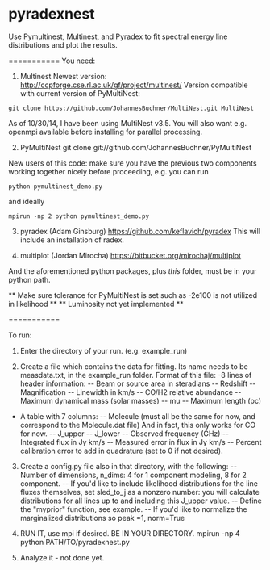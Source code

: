 pyradexnest
===========

Use Pymultinest, Multinest, and Pyradex to fit spectral energy line distributions and plot the results.

===========
You need:

1) Multinest
Newest version:
http://ccpforge.cse.rl.ac.uk/gf/project/multinest/
Version compatible with current version of PyMultiNest:
```
git clone https://github.com/JohannesBuchner/MultiNest.git MultiNest
```
As of 10/30/14, I have been using MultiNest v3.5.
You will also want e.g. openmpi available before installing for parallel processing.

2) PyMultiNest
git clone git://github.com/JohannesBuchner/PyMultiNest

New users of this code: make sure you have the previous two components 
working together nicely before proceeding, e.g. you can run 

```
python pymultinest_demo.py 
```
and ideally
```
mpirun -np 2 python pymultinest_demo.py
```

3) pyradex (Adam Ginsburg)
https://github.com/keflavich/pyradex
This will include an installation of radex.

4) multiplot (Jordan Mirocha)
https://bitbucket.org/mirochaj/multiplot


And the aforementioned python packages, plus *this* folder,
 must be in your python path.
 
 ** Make sure tolerance for PyMultiNest is set such as -2e100 is not utilized in likelihood **
 ** Luminosity not yet implemented **

===========

To run:

1) Enter the directory of your run.  (e.g. example_run)

2) Create a file which contains the data for fitting.  Its name needs to be measdata.txt, in the example_run folder. Format of this file:
-8 lines of header information:
-- Beam or source area in steradians
-- Redshift
-- Magnification
-- Linewidth in km/s
-- CO/H2 relative abundance
-- Maximum dynamical mass (solar masses)
-- mu
-- Maximum length (pc)
- A table with 7 columns:
-- Molecule (must all be the same for now, and correspond to the Molecule.dat file) And in fact, this only works for CO for now.
-- J_upper
-- J_lower
-- Observed frequency (GHz)
-- Integrated flux in Jy km/s
-- Measured error in flux in Jy km/s
-- Percent calibration error to add in quadrature (set to 0 if not desired).
            
3) Create a config.py file also in that directory, with the following:
-- Number of dimensions, n_dims: 4 for 1 component modeling, 8 for 2 component.
-- If you'd like to include likelihood distributions for the line fluxes themselves, 
   set sled_to_j as a nonzero number: you will calculate distributions for all lines up
to and including this J_upper value.
-- Define the "myprior" function, see example.
-- If you'd like to normalize the marginalized distributions so peak =1, norm=True
    
4) RUN IT, use mpi if desired.  BE IN YOUR DIRECTORY.  mpirun -np 4 python PATH/TO/pyradexnest.py
    
5) Analyze it - not done yet.